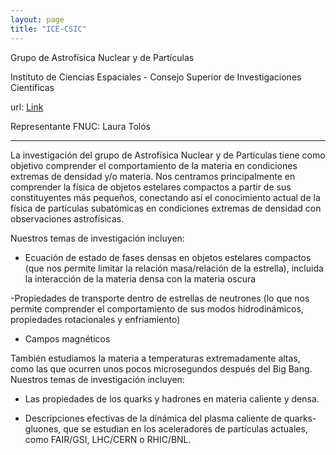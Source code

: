 ```yaml
---
layout: page
title: "ICE-CSIC"
---
```


Grupo de Astrofísica Nuclear y de Partículas

Instituto de Ciencias Espaciales - Consejo Superior de Investigaciones Científicas

url: [Link](https://www.ice.csic.es/research/theory-observations?view=article&id=58&catid=2)

Representante FNUC: Laura Tolós

---

La investigación del grupo de Astrofísica Nuclear y de Partículas tiene como objetivo comprender el comportamiento de la materia en condiciones extremas de densidad y/o materia. Nos centramos principalmente en comprender la física de objetos estelares compactos a partir de sus constituyentes más pequeños, conectando así el conocimiento actual de la física de partículas subatómicas en condiciones extremas de densidad con observaciones astrofísicas.

Nuestros temas de investigación incluyen:

- Ecuación de estado de fases densas en objetos estelares compactos (que nos permite limitar la relación masa/relación de la estrella), incluida la interacción de la materia densa con la materia oscura

-Propiedades de transporte dentro de estrellas de neutrones (lo que nos permite comprender el comportamiento de sus modos hidrodinámicos, propiedades rotacionales y enfriamiento)

- Campos magnéticos

También estudiamos la materia a temperaturas extremadamente altas, como las que ocurren unos pocos microsegundos después del Big Bang. Nuestros temas de investigación incluyen:

- Las propiedades de los quarks y hadrones en materia caliente y densa.

- Descripciones efectivas de la dinámica del plasma caliente de quarks-gluones, que se estudian en los aceleradores de partículas actuales, como FAIR/GSI, LHC/CERN o RHIC/BNL.
